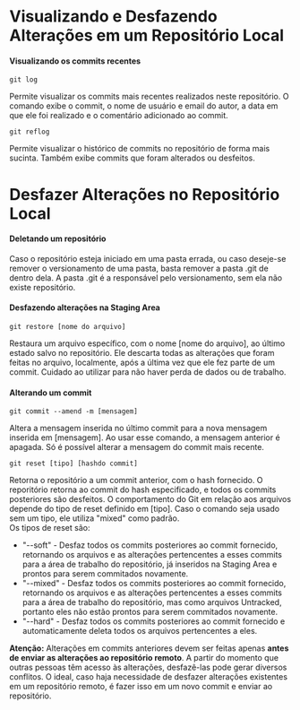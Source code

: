 # Visualizando e Desfazendo Alterações em um Repositório Local

#### Visualizando os commits recentes
```
git log 
```

Permite visualizar os commits mais recentes realizados neste repositório. O comando exibe o commit, o nome de usuário e email do autor, a data em que ele foi realizado e o comentário adicionado ao commit.
```
git reflog
```

Permite visualizar o histórico de commits no repositório de forma mais sucinta. Também exibe commits que foram alterados ou desfeitos.

# Desfazer Alterações no Repositório Local

#### Deletando um repositório

Caso o repositório esteja iniciado em uma pasta errada, ou caso deseje-se remover o versionamento de uma pasta, basta remover a pasta .git de dentro dela. A pasta .git é a responsável pelo versionamento, sem ela não existe repositório.

#### Desfazendo alterações na Staging Area
```
git restore [nome do arquivo]
```

Restaura um arquivo específico, com o nome [nome do arquivo], ao último estado salvo no repositório. Ele descarta todas as alterações que foram feitas no arquivo, localmente, após a última vez que ele fez parte de um commit. Cuidado ao utilizar para não haver perda de dados ou de trabalho.

#### Alterando um commit
```
git commit --amend -m [mensagem]
```

Altera a mensagem inserida no último commit para a nova mensagem inserida em [mensagem]. Ao usar esse comando, a mensagem anterior é apagada. Só é possível alterar a mensagem do commit mais recente.
```
git reset [tipo] [hashdo commit]
```

Retorna o repositório a um commit anterior, com o hash fornecido. O reporitório retorna ao commit do hash especificado, e todos os commits posteriores são desfeitos. O comportamento do Git em relação aos arquivos depende do tipo de reset definido em [tipo]. Caso o comando seja usado sem um tipo, ele utiliza "mixed" como padrão.  
Os tipos de reset são:
- "--soft" - Desfaz todos os commits posteriores ao commit fornecido, retornando os arquivos e as alterações pertencentes a esses commits para a área de trabalho do repositório, já inseridos na Staging Area e prontos para serem commitados novamente.
- "--mixed" - Desfaz todos os commits posteriores ao commit fornecido, retornando os arquivos e as alterações pertencentes a esses commits para a área de trabalho do repositório, mas como arquivos Untracked, portanto eles não estão prontos para serem commitados novamente.
- "--hard" - Desfaz todos os commits posteriores ao commit fornecido e automaticamente deleta todos os arquivos pertencentes a eles. 

**Atenção:** Alterações em commits anteriores devem ser feitas apenas **antes de enviar as alterações ao repositório remoto**. A partir do momento que outras pessoas têm acesso às alterações, desfazê-las pode gerar diversos conflitos. O ideal, caso haja necessidade de desfazer alterações existentes em um repositório remoto, é fazer isso em um novo commit e enviar ao repositório.